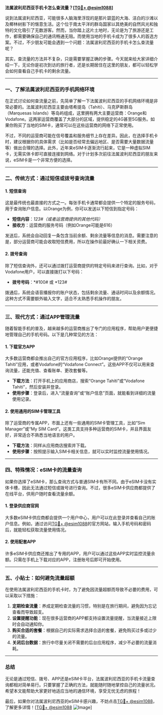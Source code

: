 **法属波利尼西亚手机卡怎么查流量？[[TG💪+ @esim1088](https://t.me/s/esim1088)]**

说到法属波利尼西亚，可能很多人脑海里浮现的是那片碧蓝的大海、洁白的沙滩以及椰林树影下的惬意生活。这个位于南太平洋的群岛国家以其绝美的自然风光和独特的文化吸引了无数游客。然而，当你踏上这片土地时，无论是为了旅游还是工作，都需要确保自己的通讯畅通无阻。而使用当地的手机卡成为了很多人的首选方案。不过，不少朋友可能会遇到一个问题：法属波利尼西亚的手机卡怎么查流量呢？

其实，查流量的方法并不复杂，只是需要掌握正确的步骤。今天就来给大家详细介绍一下，无论你是初次到访的旅行者，还是长期居住在这里的朋友，都可以轻松学会如何查看自己手机卡的剩余流量。

---

### **一、了解法属波利尼西亚的手机网络环境**

在正式讨论如何查流量之前，先简单了解一下法属波利尼西亚的手机网络环境是非常必要的。法属波利尼西亚主要由塔希提岛（Tahiti）、马克萨斯群岛（Marquesas Islands）等岛屿组成，这里拥有两大主要运营商：Orange和Vodafone。这两家运营商覆盖了大部分的区域，提供稳定的4G甚至5G服务。如果你购买了当地的SIM卡，通常可以在这些运营商的网络下正常使用。

不过，不同的运营商可能在信号覆盖和服务细节上存在差异。因此，在选择手机卡时，建议根据你的具体需求（比如是否经常去偏远地区、是否需要大量数据流量等）做出合理的选择。此外，近年来eSIM卡逐渐流行起来，它是一种虚拟SIM卡，无需实体卡即可直接连接到网络。对于计划多次前往法属波利尼西亚的朋友来说，eSIM卡是一个非常方便的选择。

---

### **二、传统方式：通过短信或拨号查询流量**

#### **1. 短信查询**
这是最传统也最直接的方式之一。每张手机卡通常都会提供一个特定的服务号码，用于查询账户信息。以Orange为例，你可以发送以下短信到指定号码：

- **短信内容**：*123#（或者运营商提供的其他代码）*
- **接收方**：运营商的服务号码（例如Orange可能是616）

发送后，系统会自动回复一条包含当前余额、剩余流量等信息的消息。需要注意的是，部分运营商可能会收取短信费用，所以在操作前最好确认一下相关资费。

#### **2. 拨号查询**
除了短信查询外，还可以通过拨打运营商提供的特定号码来进行查询。比如，对于Vodafone用户，可以直接拨打以下号码：
- **拨号号码**：*#100# 或 *123#

拨通后，系统会语音播报你的账户状态，包括剩余流量、通话时间以及余额情况。这种方式不需要额外输入文字，适合不太熟悉手机操作的朋友。

---

### **三、现代方式：通过APP管理流量**

随着智能手机的普及，越来越多的运营商推出了专门的应用程序，帮助用户更便捷地管理自己的手机号码。以下是几种常见的方法：

#### **1. 下载官方APP**
大多数运营商都会推出自己的官方应用程序，比如Orange提供的“Orange Tahiti”应用，或者Vodafone的“Vodafone Connect”。这些APP不仅可以用来查询流量，还能充值、查看账单、更改套餐等。

- **下载方法**：打开手机上的应用商店，搜索“Orange Tahiti”或“Vodafone Tahiti”，然后安装并登录。
- **使用步骤**：登录后，进入“流量查询”或“账户信息”页面，就能看到详细的流量使用记录。

#### **2. 使用通用的SIM卡管理工具**
除了运营商的专属APP，市面上还有一些通用的SIM卡管理工具，比如“Sim Manager”或“My SIM Card”。这类工具支持多种运营商的SIM卡，并且界面友好，非常适合不熟悉当地语言的用户。

- **下载方法**：同样从应用商店搜索并下载。
- **使用步骤**：按照提示输入SIM卡相关信息，就可以实时监控流量使用情况。

---

### **四、特殊情况：eSIM卡的流量查询**

如果你选择了eSIM卡，那么查询方式与普通SIM卡有所不同。由于eSIM卡没有实体卡槽，因此无法通过短信或拨号进行查询。不过，很多eSIM卡供应商都提供了在线平台，供用户随时查看流量余额。

#### **1. 登录供应商官网**
大多数eSIM卡供应商都会提供一个用户中心，用户可以在此登录并查看自己的账户信息。例如，通过访问[TG💪+ @esim1088](https://t.me/s/esim1088)的官方网站，输入手机号码和密码后，就能轻松获取流量使用情况。

#### **2. 使用配套APP**
许多eSIM卡供应商还推出了专用的APP，用户可以通过这些APP实时监控流量余额。只需在手机上下载对应的APP，注册账号后即可开始使用。

---

### **五、小贴士：如何避免流量超额**

在使用法属波利尼西亚的手机卡时，为了避免因流量超额而导致不必要的费用，可以采取以下措施：

1. **定期检查流量**：养成定期检查流量的习惯，特别是在旅行期间，避免因为忘记查看而导致超支。
2. **设置提醒功能**：现在很多运营商的APP都支持设置流量提醒，当流量接近上限时会自动通知你。
3. **购买合适的套餐**：根据自己的实际需求选择合适的套餐，避免购买过多或过少的流量。
4. **关闭后台数据**：旅行中尽量关闭不需要的后台应用程序，减少不必要的流量消耗。

---

### **总结**

无论是通过短信、拨号、APP还是eSIM卡平台，法属波利尼西亚的手机卡流量查询都相对简单易行。只要掌握了正确的方法，就能随时随地掌控自己的流量状况。希望本文能帮助大家更好地适应当地的通信环境，享受无忧无虑的旅程！

最后，如果你对法属波利尼西亚的eSIM卡感兴趣，不妨点击[TG💪+ @esim1088](https://t.me/s/esim1088)，了解更多详情！[[TG💪+ @esim1088](https://t.me/s/esim1088) ![Image](https://i.postimg.cc/4NQfJmqS/Snipaste-2025-05-13-00-14-12.png)]